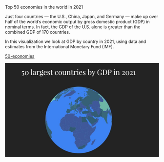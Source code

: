 
Top 50 economies in the world in 2021

Just four countries — the U.S., China, Japan, and Germany — make up over half of the world’s economic output by gross domestic product (GDP) in nominal terms. In fact, the GDP of the U.S. alone is greater than the combined GDP of 170 countries.

In this visualization we look at GDP by country in 2021, using data and estimates from the International Monetary Fund (IMF).

[50-economies](https://recreatorus.github.io/50-economies/index.html 'watch demo')

![scan](50-economies.jpg)
